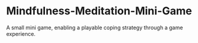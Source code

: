 # Mindfulness-Meditation-Mini-Game
A small mini game, enabling a playable coping strategy through a game experience.
